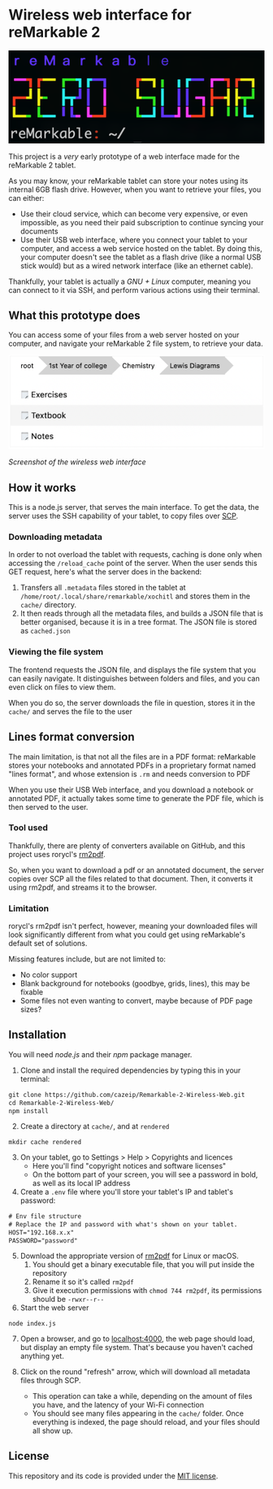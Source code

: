 # Wireless web interface for reMarkable 2

![Icon](images/icon.png)

This project is a _very_ early prototype of a web interface made for the reMarkable 2 tablet.

As you may know, your reMarkable tablet can store your notes using its internal 6GB flash drive. However, when you want to retrieve your files, you can either:

* Use their cloud service, which can become very expensive, or even impossible, as you need their paid subscription to continue syncing your documents
* Use their USB web interface, where you connect your tablet to your computer, and access a web service hosted on the tablet. By doing this, your computer doesn't see the tablet as a flash drive (like a normal USB stick would) but as a wired network interface (like an ethernet cable).

Thankfully, your tablet is actually a _GNU + Linux_ computer, meaning you can connect to it via SSH, and perform various actions using their terminal.

## What this prototype does
You can access some of your files from a web server hosted on your computer, and navigate your reMarkable 2 file system, to retrieve your data.

![Screenshot](images/example_screenshot.png)

_Screenshot of the wireless web interface_

## How it works

This is a node.js server, that serves the main interface. To get the data, the server uses the SSH capability of your tablet, to copy files over [SCP](https://en.wikipedia.org/wiki/Secure_copy_protocol).

### Downloading metadata
In order to not overload the tablet with requests, caching is done only when accessing the `/reload_cache` point of the server. When the user sends this GET request, here's what the server does in the backend:
1. Transfers all `.metadata` files stored in the tablet at `/home/root/.local/share/remarkable/xochitl` and stores them in the `cache/` directory. 
1. It then reads through all the metadata files, and builds a JSON file that is better organised, because it is in a tree format. The JSON file is stored as `cached.json`
### Viewing the file system
The frontend requests the JSON file, and displays the file system that you can easily navigate. It distinguishes between folders and files, and you can even click on files to view them.

When you do so, the server downloads the file in question, stores it in the `cache/` and serves the file to the user
## Lines format conversion
The main limitation, is that not all the files are in a PDF format: reMarkable stores your notebooks and annotated PDFs in a proprietary format named "lines format", and whose extension is `.rm` and needs conversion to PDF

When you use their USB Web interface, and you download a notebook or annotated PDF, it actually takes some time to generate the PDF file, which is then served to the user.

### Tool used
Thankfully, there are plenty of converters available on GitHub, and this project uses rorycl's [rm2pdf](https://github.com/rorycl/rm2pdf).

So, when you want to download a pdf or an annotated document, the server copies over SCP all the files related to that document. Then, it converts it using rm2pdf, and streams it to the browser.

### Limitation
rorycl's rm2pdf isn't perfect, however, meaning your downloaded files will look significantly different from what you could get using reMarkable's default set of solutions.

Missing features include, but are not limited to:
* No color support
* Blank background for notebooks (goodbye, grids, lines), this may be fixable
* Some files not even wanting to convert, maybe because of PDF page sizes?

## Installation 
You will need _node.js_ and their _npm_ package manager.
1. Clone and install the required dependencies by typing this in your terminal:
```
git clone https://github.com/cazeip/Remarkable-2-Wireless-Web.git
cd Remarkable-2-Wireless-Web/
npm install
```
2. Create a directory at `cache/`, and at `rendered`
```
mkdir cache rendered
```
3. On your tablet, go to Settings > Help > Copyrights and licences
    *  Here you'll find "copyright notices and software licenses"
    *  On the bottom part of your screen, you will see a password in bold, as well as its local IP address
4. Create a `.env` file where you'll store your tablet's IP and tablet's password:
```
# Env file structure
# Replace the IP and password with what's shown on your tablet.
HOST="192.168.x.x"
PASSWORD="password"
```
5. Download the appropriate version of [rm2pdf](https://github.com/rorycl/rm2pdf/releases) for Linux or macOS.
    1. You should get a binary executable file, that you will put inside the repository
    1. Rename it so it's called `rm2pdf`
    1. Give it execution permissions with `chmod 744 rm2pdf`, its permissions should be `-rwxr--r--`
6. Start the web server
```
node index.js
```
7. Open a browser, and go to [localhost:4000](http://localhost:4000), the web page should load, but display an empty file system. That's because you haven't cached anything yet.

8. Click on the round "refresh" arrow, which will download all metadata files through SCP.
    * This operation can take a while, depending on the amount of files you have, and the latency of your Wi-Fi connection
    * You should see many files appearing in the `cache/` folder. Once everything is indexed, the page should reload, and your files should all show up.

## License
This repository and its code is provided under the [MIT license](LICENSE).
